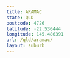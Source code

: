 ```yaml
---
title: ARAMAC
state: QLD
postcode: 4726
latitude: -22.536444
longitude: 145.486391
url: /qld/aramac/
layout: suburb
---
```

